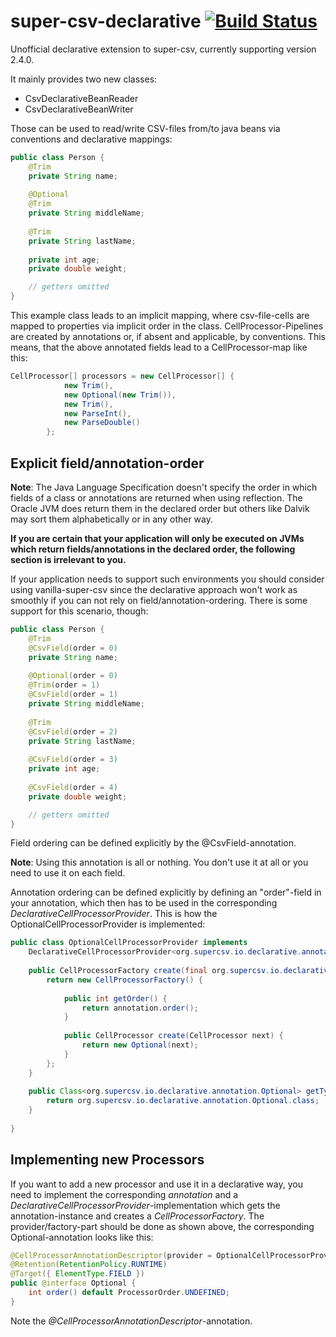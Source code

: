 # super-csv-declarative [![Build Status](https://travis-ci.org/dkschlos/super-csv-declarative.svg?branch=master)](https://travis-ci.org/dkschlos/super-csv-declarative)

Unofficial declarative extension to super-csv, currently supporting version 2.4.0.

It mainly provides two new classes:
- CsvDeclarativeBeanReader
- CsvDeclarativeBeanWriter

Those can be used to read/write CSV-files from/to java beans via conventions and declarative mappings:

```Java
public class Person {
	@Trim
	private String name;
	
	@Optional
	@Trim
	private String middleName;
	
	@Trim
	private String lastName;
	
	private int age;
	private double weight;

	// getters omitted
}
```

This example class leads to an implicit mapping, where csv-file-cells are mapped to properties via implicit order in the class.
CellProcessor-Pipelines are created by annotations or, if absent and applicable, by conventions.
This means, that the above annotated fields lead to a CellProcessor-map like this:

```Java
CellProcessor[] processors = new CellProcessor[] {
			new Trim(),
			new Optional(new Trim()),
			new Trim(),
			new ParseInt(),
			new ParseDouble()	
		};
```

## Explicit field/annotation-order

**Note**: The Java Language Specification doesn't specify the order in which fields of a class or annotations are returned when using reflection. The Oracle JVM does return them in the declared order but others like Dalvik may sort them alphabetically or in any other way.


**If you are certain that your application will only be executed on JVMs which return fields/annotations in the declared order, the following section is irrelevant to you.**

If your application needs to support such environments you should consider using vanilla-super-csv since the declarative approach won't work as smoothly if you can not rely on field/annotation-ordering.
There is some support for this scenario, though:

```Java
public class Person {
	@Trim
	@CsvField(order = 0)
	private String name;
	
	@Optional(order = 0)
	@Trim(order = 1)
	@CsvField(order = 1)
	private String middleName;
	
	@Trim
	@CsvField(order = 2)
	private String lastName;
	
	@CsvField(order = 3)
	private int age;
	
	@CsvField(order = 4)
	private double weight;

	// getters omitted
}
```

Field ordering can be defined explicitly by the @CsvField-annotation.

**Note**: Using this annotation is all or nothing. You don't use it at all or you need to use it on each field.

Annotation ordering can be defined explicitly by defining an "order"-field in your annotation, which then has to be used in the corresponding *DeclarativeCellProcessorProvider<T>*.
This is how the OptionalCellProcessorProvider is implemented:


```Java
public class OptionalCellProcessorProvider implements
	DeclarativeCellProcessorProvider<org.supercsv.io.declarative.annotation.Optional> {
	
	public CellProcessorFactory create(final org.supercsv.io.declarative.annotation.Optional annotation) {
		return new CellProcessorFactory() {
			
			public int getOrder() {
				return annotation.order();
			}
			
			public CellProcessor create(CellProcessor next) {
				return new Optional(next);
			}
		};
	}
	
	public Class<org.supercsv.io.declarative.annotation.Optional> getType() {
		return org.supercsv.io.declarative.annotation.Optional.class;
	}
	
}
```

## Implementing new Processors

If you want to add a new processor and use it in a declarative way, you need to implement the corresponding *annotation* and a *DeclarativeCellProcessorProvider*-implementation which gets the annotation-instance and creates a *CellProcessorFactory*.
The provider/factory-part should be done as shown above, the corresponding Optional-annotation looks like this:

```Java
@CellProcessorAnnotationDescriptor(provider = OptionalCellProcessorProvider.class)
@Retention(RetentionPolicy.RUNTIME)
@Target({ ElementType.FIELD })
public @interface Optional {
	int order() default ProcessorOrder.UNDEFINED;
}
```

Note the *@CellProcessorAnnotationDescriptor*-annotation.
